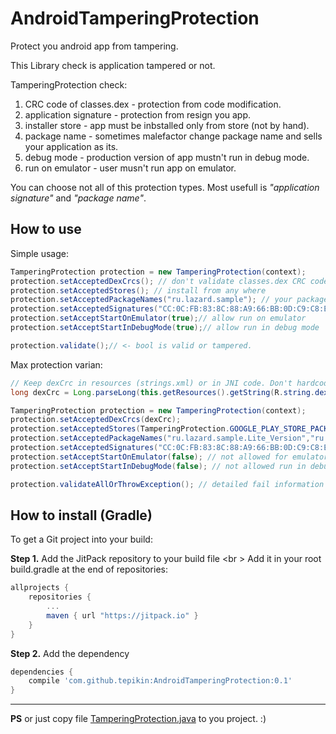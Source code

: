 # AndroidTamperingProtection

Protect you android app from tampering. 


This Library check is application tampered or not.

TamperingProtection check: <br>
1) CRC code of classes.dex - protection from code modification.<br>
2) application signature - protection from resign you app. <br>
3) installer store - app must be inbstalled only from store (not by hand).<br>
4) package name - sometimes malefactor change package name and sells your application as its.<br>
5) debug mode - production version of app mustn't run in debug mode.<br>
6) run on emulator - user musn't run app on emulator.<br>

You can choose not all of this protection types. Most usefull is <i>"application signature"</i> and <i>"package name"</i>.

## How to use
Simple usage:<br>
```java
TamperingProtection protection = new TamperingProtection(context);
protection.setAcceptedDexCrcs(); // don't validate classes.dex CRC code.
protection.setAcceptedStores(); // install from any where 
protection.setAcceptedPackageNames("ru.lazard.sample"); // your package name
protection.setAcceptedSignatures("CC:0C:FB:83:8C:88:A9:66:BB:0D:C9:C8:EB:A6:4F:32"); // MD5 fingerprint
protection.setAcceptStartOnEmulator(true);// allow run on emulator 
protection.setAcceptStartInDebugMode(true);// allow run in debug mode 

protection.validate();// <- bool is valid or tampered.
```


Max protection varian:
```java
// Keep dexCrc in resources (strings.xml) or in JNI code. Don't hardcode it in java classes, because it's changes checksum.
long dexCrc = Long.parseLong(this.getResources().getString(R.string.dexCrc)); 

TamperingProtection protection = new TamperingProtection(context);
protection.setAcceptedDexCrcs(dexCrc);
protection.setAcceptedStores(TamperingProtection.GOOGLE_PLAY_STORE_PACKAGE); // apps installed only from google play
protection.setAcceptedPackageNames("ru.lazard.sample.Lite_Version","ru.lazard.sample.Pro_Version"); // lite and pro package names
protection.setAcceptedSignatures("CC:0C:FB:83:8C:88:A9:66:BB:0D:C9:C8:EB:A6:4F:32"); // only release md5 fingerprint
protection.setAcceptStartOnEmulator(false); // not allowed for emulators
protection.setAcceptStartInDebugMode(false); // not allowed run in debug mode

protection.validateAllOrThrowException(); // detailed fail information in Exception.
```

## How to install (Gradle)
To get a Git project into your build:

**Step 1.** Add the JitPack repository to your build file <br \>
Add it in your root build.gradle at the end of repositories:

```gradle
allprojects {
	repositories {
		...
		maven { url "https://jitpack.io" }
	}
}
```
**Step 2.** Add the dependency
```gradle
dependencies {
    compile 'com.github.tepikin:AndroidTamperingProtection:0.1'
}
```
---
**PS** or just copy file [TamperingProtection.java](https://github.com/tepikin/AndroidTamperingProtection/blob/master/tamperingprotection/src/main/java/ru/lazard/tamperingprotection/TamperingProtection.java) to you project.  :)
